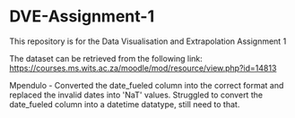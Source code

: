 # DVE-Assignment-1
This repository is for the Data Visualisation and Extrapolation Assignment 1

The dataset can be retrieved from the following link: https://courses.ms.wits.ac.za/moodle/mod/resource/view.php?id=14813



Mpendulo - Converted the date_fueled column into the correct format and replaced the invalid dates into 'NaT' values. Struggled to convert the date_fueled column into a datetime datatype, still need to that.
